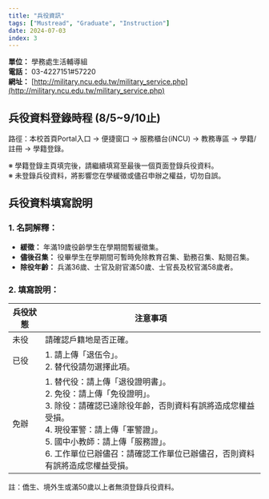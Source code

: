 ```yaml
---
title: "兵役資訊"
tags: ["Mustread", "Graduate", "Instruction"]
date: 2024-07-03
index: 3
---
```


**單位：** 學務處生活輔導組  
**電話：** 03-4227151#57220  
**網址：** [http://military.ncu.edu.tw/military_service.php](http://military.ncu.edu.tw/military_service.php)

## 兵役資料登錄時程 (8/5~9/10止)
路徑：本校首頁Portal入口 → 便捷窗口 → 服務櫃台(iNCU) → 教務專區 → 學籍/註冊 → 學籍登錄。

※ 學籍登錄主頁填完後，請繼續填寫至最後一個頁面登錄兵役資料。  
※ 未登錄兵役資料，將影響您在學緩徵或儘召申辦之權益，切勿自誤。

## 兵役資料填寫說明

### 1. 名詞解釋：
- **緩徵：** 年滿19歲役齡學生在學期間暫緩徵集。
- **儘後召集：** 役畢學生在學期間可暫時免除教育召集、勤務召集、點閱召集。
- **除役年齡：** 兵滿36歲、士官及尉官滿50歲、士官長及校官滿58歲者。

### 2. 填寫說明：

| 兵役狀態 | 注意事項 |
| -------- | -------- |
| 未役 | 請確認戶籍地是否正確。 |
| 已役 | 1. 請上傳「退伍令」。<br>2. 替代役請勿選擇此項。 |
| 免辦 | 1. 替代役：請上傳「退役證明書」。<br>2. 免役：請上傳「免役證明」。<br>3. 除役：請確認已達除役年齡，否則資料有誤將造成您權益受損。<br>4. 現役軍警：請上傳「軍警證」。<br>5. 國中小教師：請上傳「服務證」。<br>6. 工作單位已辦儘召：請確認工作單位已辦儘召，否則資料有誤將造成您權益受損。 |

註：僑生、境外生或滿50歲以上者無須登錄兵役資料。
